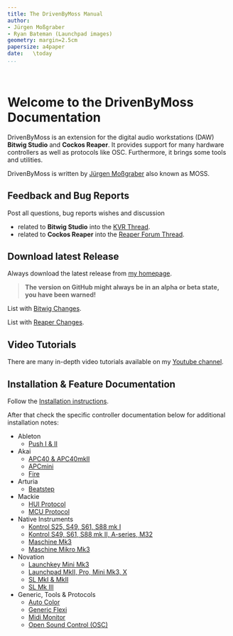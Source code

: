 ```yaml
---
title: The DrivenByMoss Manual
author: 
- Jürgen Moßgraber
- Ryan Bateman (Launchpad images)
geometry: margin=2.5cm
papersize: a4paper
date:   \today
...
```


<div style="page-break-after: always; visibility: hidden"> 
\pagebreak 
</div>

# Welcome to the DrivenByMoss Documentation

DrivenByMoss is an extension for the digital audio workstations (DAW) **Bitwig Studio** and **Cockos Reaper**. It provides support for many hardware controllers as well as protocols like OSC. Furthermore, it brings some tools and utilities.

DrivenByMoss is written by [Jürgen Moßgraber](http://www.mossgrabers.de) also known as MOSS.

## Feedback and Bug Reports
Post all questions, bug reports wishes and discussion

* related to **Bitwig Studio** into the [KVR Thread](http://www.kvraudio.com/forum/viewtopic.php?f=268&t=502948).
* related to **Cockos Reaper** into the [Reaper Forum Thread](https://forum.cockos.com/showthread.php?p=1988209).

## Download latest Release
Always download the latest release from [my homepage](http://www.mossgrabers.de).

> **The version on GitHub might always be in an alpha or beta state, you have been warned!**

List with [Bitwig Changes](Bitwig/Changes.md).

List with [Reaper Changes](Reaper/Changes.md).

## Video Tutorials

There are many in-depth video tutorials available on my [Youtube channel](https://www.youtube.com/channel/UCMgtq3iKqYamt9C-xbxwjTA).

## Installation & Feature Documentation

Follow the [Installation instructions](Installation.md).

After that check the specific controller documentation below for additional installation notes:

* Ableton
  * [Push I & II](Ableton/Ableton-Push.md)
* Akai
  * [APC40 & APC40mkII](Akai/Akai-APC40-APC40mkII.md)
  * [APCmini](Akai/Akai-APCmini.md)
  * [Fire](Akai/Akai-Fire.md)
* Arturia
  * [Beatstep](Arturia/Arturia-Beatstep.md)
* Mackie
  * [HUI Protocol](Mackie/Mackie-HUI.md)
  * [MCU Protocol](Mackie/Mackie-MCU.md)
* Native Instruments
  * [Kontrol S25, S49, S61, S88 mk I](Native-Instruments/Native-Instruments-Kontrol1.md)
  * [Kontrol S49, S61, S88 mk II, A-series, M32](Native-Instruments/Native-Instruments-Kontrol2.md)
  * [Maschine Mk3](Native-Instruments/Native-Instruments-Maschine-Mk3.md)
  * [Maschine Mikro Mk3](Native-Instruments/Native-Instruments-Maschine-Mikro-Mk3.md)
* Novation
  * [Launchkey Mini Mk3](Novation/Novation-LaunchkeyMiniMk3.md)
  * [Launchpad MkII, Pro, Mini Mk3, X](Novation/Novation-Launchpad.md)
  * [SL MkI & MkII](Novation/Novation-Remote-SLmkI-mkII.md)
  * [SL Mk III](Novation/Novation-SLMkIII.md)
* Generic, Tools & Protocols
  * [Auto Color](Generic-Tools-Protocols/AutoColor.md)
  * [Generic Flexi](Generic-Tools-Protocols/Generic-Flexi.md)
  * [Midi Monitor](Generic-Tools-Protocols/MidiMonitor.md)
  * [Open Sound Control (OSC)](Generic-Tools-Protocols/Open-Sound-Control-(OSC).md)

<div style="page-break-after: always; visibility: hidden"> 
\pagebreak 
</div>

